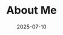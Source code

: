 ---
layout: "about"
title: "About Me"
date: "2025-07-10"

name: "Edward Teo"
photo: "profile.webp"
socials:
  - name: "linkedin"
    icon: "fa-brands fa-linkedin"
    url: "https://www.linkedin.com/in/edward-t-696b31b7/"
  - name: "github"
    icon: "fa-brands fa-github"
    url: "https://github.com/reverie89"
  - name: "docker"
    icon: "fa-brands fa-docker"
    url: "https://hub.docker.com/u/reverie89"

intro: "Dynamic and results-driven product management professional with over 9 years of experience in leading secure, scalable and efficient cloud-based mobile and web solutions. Adept at resolving complex challenges with a surgical analytical approach, with expertise in agile methodologies, cloud applications and strategic stakeholder management."

experience:
  - period: "July 2023 - Present"
    location: "sg"
    company: "National Heritage Board"
    title: "Manager for Gamification & Product Delivery"
    logo: "national-heritage-board.webp"
    details:
      - "Architected the AI Data Platform project’s applications and GCC setup."
      - "Spearheaded and led large cross-functional teams to transform, develop and launch Gamification-as-a-Service cloud platform solution."
      - "Co-led a team of 24 in the digital solutioning and launch of the National Museum Singapore's Disco interactive pop-up room, acquiring over 6,000 unique signups and exceeding 10,000 plays."
      - "Directed a team of 22 to launch and operate a highly engaging interactive gamified booth event for the Singapore Night Festival 2022."
      - "Oversaw the design, implementation and maintenance of the application, DevOps pipelines and cloud infrastructure."
      - "Managed a team of Product Support Consultants to ensure optimal service delivery."
  - period: "September 2020 - July 2023"
    location: "sg"
    company: "National Heritage Board"
    title: "Assistant Manager for Product Delivery"
    logo: "national-heritage-board.webp"
    details:
      - "Managed the operational delivery and maintenance of 19 National Heritage Board (NHB) websites."
      - "Recognized with the Whole-of-Government Digital Service Awards in 2022 and 2021 for digital service standard excellence for NHB websites."
      - "Implemented gamification, incentivization initiatives for museum and festival events."
      - "Onboarded RPA tool for Product Delivery team."
      - "Mentored Application Support Specialists on participating projects."
  - period: "August 2018 - September 2020"
    location: "sg"
    company: "Shimadzu (Asia Pacific) Pte Ltd"
    title: "System Executive"
    logo: "shimadzu-asia-pacific-pte-ltd.webp"
    details:
      - "Managed a team of offshore developers, overseeing the end-to-end delivery of a corporate mobile application for B2B partners."
      - "Awarded the Business Process Re-Engineering Award in 2020 for leading impactful technological advancements on product servicing."
      - "Led the implementation of new technologies like Jira and AWS serverless architecture, designing efficient process flows and seamless internal system integrations."
      - "Co-designed and optimized serverless cloud infrastructure and databases for enhanced performance and scalability."
      - "Oversaw the integration and implementation of secure data exchange between internet-facing systems and internal enterprise systems."
      - "Implemented data integrations with Oracle EBS, third-party warehouse systems, and ensured system compliance with IFRS accounting standards."
  - period: "December 2016 - July 2018"
    location: "sg"
    company: "Koei Tecmo Singapore Pte Ltd"
    title: "Project Coordinator"
    logo: "koei-tecmo-singapore-pte-ltd.webp"
    details:
      - "Orchestrated the release of over 40 significant game content updates, ensuring timely and quality delivery."
      - "Coordinated project deliverables effectively with internal development teams and external game publishers."
      - "Executed strategic cross-game collaborations and in-game sales promotions to increase Daily Average Users (DAU) and maximize Average Revenue Per Paying User (ARPPU)."
      - "Managed communications on marketing campaigns, game content, sales performance and bug reports across international teams in Taiwan, China, Singapore and Japan."
  - period: "August 2014 - July 2016"
    location: "jp"
    company: "Miyazaki City Hall, Japan"
    title: "Coordinator for International Relations"
    logo: "miyazaki-city-hall-japan.webp"
    details:
      - "Delivered impactful community projects aimed at promoting international culture and foestering cross-cultural understanding."
      - "Provided real-time intepretation services for the City Mayor at key tourism promotion events and official meetings."
      - "Translated official city publications and provided essential assistance to foreign residents navigating city services."
      - "Presented a widely attended seminar on 'Advice on Everyday Living in Miyazaki' to support new international residents."
  - period: "September 2009 - September 2011"
    location: "sg"
    company: "Singapore Armed Forces"
    title: "Military Police"
    logo: "singapore-armed-forces.webp"
    details:
      - "Designed and developed a comprehensive web-based Information Management System, resulting in significant savings of 67.5 man-days per month."
      - "Managed the full project lifecycle from Minimum Viable Product (MVP) conceptualization to successful deployment."
      - "Established robust intranet infrastructure for on-premise deployment and implemented a reliable data backup solution."

skills:
  software:
    - name: "Atlassian Jira"
      icon: "fa-brands fa-jira"
    - name: "Ubuntu"
      icon: "fa-brands fa-ubuntu"
    - name: "Cloudflare"
      icon: "fa-brands fa-cloudflare"
    - name: "Docker"
      icon: "fa-brands fa-docker"
    - name: "Git"
      icon: "fa-brands fa-git"
    - name: "GitHub"
      icon: "fa-brands fa-github"
    - name: "GitLab"
      icon: "fa-brands fa-gitlab"
  development:
    - name: "HTML5"
      icon: "fa-brands fa-html5"
    - name: "CSS"
      icon: "fa-brands fa-css3-alt"
    - name: "JavaScript"
      icon: "fa-brands fa-js"
    - name: "Bootstrap"
      icon: "fa-brands fa-bootstrap"
    - name: "Python"
      icon: "fa-brands fa-python"
    - name: "PHP"
      icon: "fa-brands fa-php"
    - name: "Flutter"
      icon: "fa-brands fa-flutter"
  languages:
    - "English (native)"
    - "Mandarin Chinese (native)"
    - "Japanese (fluent, JLPT N1)"
  expertise:
    - "AI Prompt Engineering"
    - "Product Management"
    - "Cross-functional Team Leadership"
    - "Agile Methodologies (Scrum, Hybrid)"
    - "Cloud Infrastructure Design"
    - "Continuous Integration/Continuous Delivery Design"
    - "Mobile/Web app UX and Development"
    - "System Process Flow Design"
    - "Stakeholder Management"
    - "Gamification"

education:
  - school: "Udacity x Temasek Polytechnic"
    degree: "Nanodegree in Product Management"
    period: "May 2023 - July 2023"
  - school: "Association of Chartered Certified Accountants"
    degree: "Affiliate"
    period: "June 2011 - January 2018"
    details:
      - "Completed and achieved Affiliate with ACCA"
      - "Professional Level exams completed"
  - school: "Oxford Brookes University"
    degree: "Bachelor of Science (Honours) in Applied Accounting"
    period: "June 2011 - March 2013"
  - school: "Ngee Ann Polytechnic"
    degree: "Diploma in Banking & Financial Services"
    period: "April 2006 - May 2009"
    details:
      - "Trained in MYOB accounting system"
      - "Participated actively in Investment Club"
      - "Team leader in various school projects"
      - "Completed internship at Societe Generale"
      - "Completed internship at Merrill Lynch"

badges:
  - name: "Professional Scrum Product Owner Level 1"
    htmlcode: |
          <script
            async
            src="https://cdn.credly.com/assets/utilities/embed.js"
          ></script>
          <div
              data-iframe-width="150"
              data-iframe-height="270"
              data-share-badge-id="501fd76c-284a-49f3-b566-fcc1d739a5e1"
              data-share-badge-host="https://www.credly.com"
          ></div>
  - name: "Professional Scrum Master Level 1"
    htmlcode: |
          <div
              data-iframe-width="150"
              data-iframe-height="270"
              data-share-badge-id="d3acd917-220b-4b39-a1af-f2e0df63127f"
              data-share-badge-host="https://www.credly.com"
            ></div>
  - name: "AWS Cloud Practitioner"
    htmlcode: |
          <div
              data-iframe-width="150"
              data-iframe-height="270"
              data-share-badge-id="5f4fab7a-8b5c-44fc-baa1-57b8a294e22f"
              data-share-badge-host="https://www.credly.com"
            ></div>
awards:
  - title: "National Heritage Board"
    image: "award_nhb2022.webp"
    description: "Managed agency's Large websites with near-perfect Google Lighthouse scores"
  - title: "Shimadzu (Asia Pacific) Pte Ltd"
    image: "award_shimadzu2020.webp"
    description: "Delivered B2B mobile app to track and manage product maintenance and servicing"

---